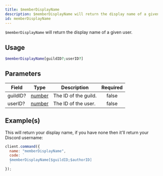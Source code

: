 ```yaml
---
title: $memberDisplayName
description: $memberDisplayName will return the display name of a given user.
id: memberDisplayName
---
```


`$memberDisplayName` will return the display name of a given user.

## Usage

```php
$memberDisplayName[guildID?;userID?]
```

## Parameters

| Field    | Type                                                                                              | Description          | Required |
| -------- | ------------------------------------------------------------------------------------------------- | -------------------- | :------: |
| guildID? | [number](https://developer.mozilla.org/en-US/docs/Web/JavaScript/Reference/Global_Objects/Number) | The ID of the guild. |  false   |
| userID?  | [number](https://developer.mozilla.org/en-US/docs/Web/JavaScript/Reference/Global_Objects/Number) | The ID of the user.  |  false   |

## Example(s)

This will return your display name, if you have none then it'll return your Discord username:

```javascript
client.command({
  name: "memberDisplayName",
  code: `
  $memberDisplayName[$guildID;$authorID]
  `
});
```
